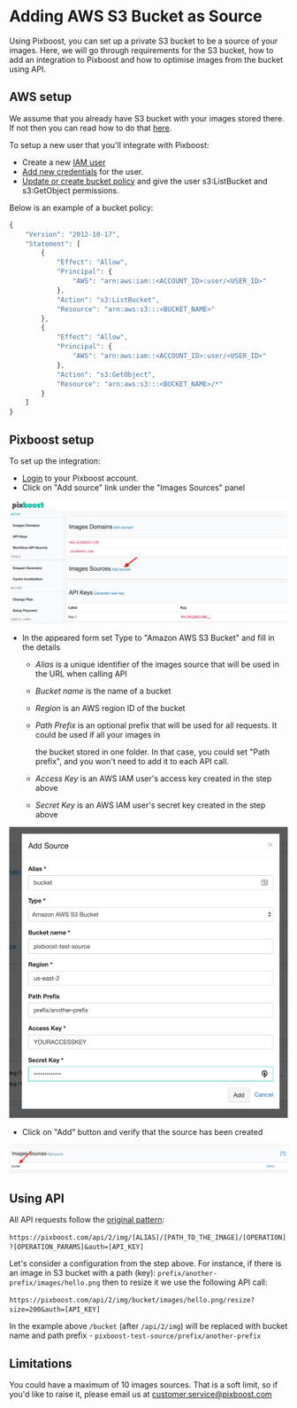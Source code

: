 # Adding AWS S3 Bucket as Source

Using Pixboost, you can set up a private S3 bucket to be a source of your images. Here, we will go through requirements for the S3 bucket, how to add an integration to Pixboost and how to optimise images from the bucket using API.

## AWS setup

We assume that you already have S3 bucket with your images stored there. If not then you can read how to do that [here](https://docs.aws.amazon.com/AmazonS3/latest/user-guide/create-bucket.html).

To setup a new user that you'll integrate with Pixboost:

* Create a new [IAM user](https://docs.aws.amazon.com/IAM/latest/UserGuide/id_users_create.html)
* [Add new credentials](https://docs.aws.amazon.com/IAM/latest/UserGuide/id_credentials_access-keys.html) for the user.
* [Update or create bucket policy](https://docs.aws.amazon.com/AmazonS3/latest/user-guide/add-bucket-policy.html) and give the user s3:ListBucket and s3:GetObject permissions.

Below is an example of a bucket policy:

```javascript
{
    "Version": "2012-10-17",
    "Statement": [
        {
            "Effect": "Allow",
            "Principal": {
                "AWS": "arn:aws:iam::<ACCOUNT_ID>:user/<USER_ID>"
            },
            "Action": "s3:ListBucket",
            "Resource": "arn:aws:s3:::<BUCKET_NAME>"
        },
        {
            "Effect": "Allow",
            "Principal": {
                "AWS": "arn:aws:iam::<ACCOUNT_ID>:user/<USER_ID>"
            },
            "Action": "s3:GetObject",
            "Resource": "arn:aws:s3:::<BUCKET_NAME>/*"
        }
    ]
}
```

## Pixboost setup

To set up the integration:

* [Login](https://pixboost.com/customer/#login) to your Pixboost account.
* Click on "Add source" link under the "Images Sources" panel

![](../.gitbook/assets/add-images-source.png)

* In the appeared form set Type to "Amazon AWS S3 Bucket" and fill in the details
  * _Alias_ is a unique identifier of the images source that will be used in the URL when calling API
  * _Bucket name_ is the name of a bucket
  * _Region_ is an AWS region ID of the bucket
  * _Path Prefix_ is an optional prefix that will be used for all requests. It could be used if all your images in 

    the bucket stored in one folder. In that case, you could set "Path prefix", and you won't need to add it to each API call. 

  * _Access Key_ is an AWS IAM user's access key created in the step above
  * _Secret Key_ is an AWS IAM user's secret key created in the step above

![](../.gitbook/assets/add-s3-images-source.png)

* Click on "Add" button and verify that the source has been created

![](../.gitbook/assets/verify-images-source.png)

## Using API

All API requests follow the [original pattern](../api/):

`https://pixboost.com/api/2/img/[ALIAS]/[PATH_TO_THE_IMAGE]/[OPERATION]?[OPERATION_PARAMS]&auth=[API_KEY]`

Let's consider a configuration from the step above. For instance, if there is an image in S3 bucket with a path \(key\): `prefix/another-prefix/images/hello.png` then to resize it we use the following API call:

`https://pixboost.com/api/2/img/bucket/images/hello.png/resize?size=200&auth=[API_KEY]`

In the example above `/bucket` \(after `/api/2/img`\) will be replaced with bucket name and path prefix - `pixboost-test-source/prefix/another-prefix`

## Limitations

You could have a maximum of 10 images sources. That is a soft limit, so if you'd like to raise it, please email us at customer.service@pixboost.com

